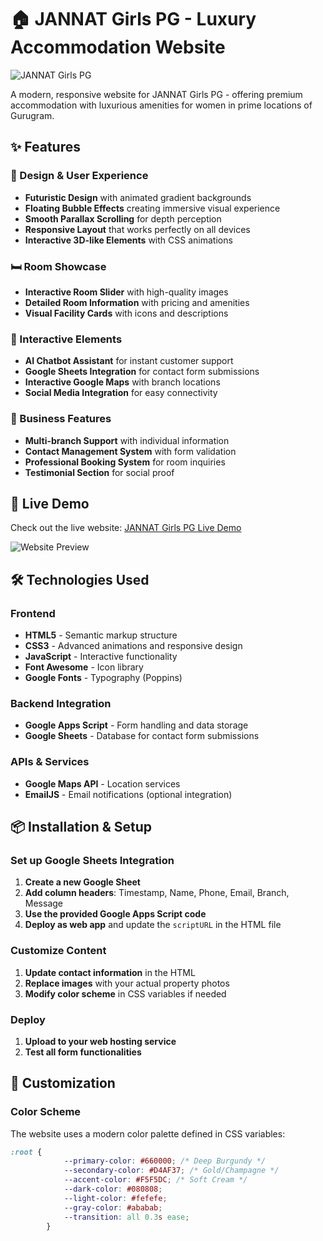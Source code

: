 # 🏠 JANNAT Girls PG - Luxury Accommodation Website

![JANNAT Girls PG](https://images.unsplash.com/photo-1522708323590-d24dbb6b0267?ixlib=rb-4.0.3&ixid=M3wxMjA3fDB8MHxzZWFyY2h8NHx8YXBhcnRtZW50fGVufDB8fDB8fHww&auto=format&fit=crop&w=1200&q=80)

A modern, responsive website for JANNAT Girls PG - offering premium accommodation with luxurious amenities for women in prime locations of Gurugram.

## ✨ Features

### 🎨 Design & User Experience
- **Futuristic Design** with animated gradient backgrounds
- **Floating Bubble Effects** creating immersive visual experience
- **Smooth Parallax Scrolling** for depth perception
- **Responsive Layout** that works perfectly on all devices
- **Interactive 3D-like Elements** with CSS animations

### 🛏️ Room Showcase
- **Interactive Room Slider** with high-quality images
- **Detailed Room Information** with pricing and amenities
- **Visual Facility Cards** with icons and descriptions

### 📱 Interactive Elements
- **AI Chatbot Assistant** for instant customer support
- **Google Sheets Integration** for contact form submissions
- **Interactive Google Maps** with branch locations
- **Social Media Integration** for easy connectivity

### 🎯 Business Features
- **Multi-branch Support** with individual information
- **Contact Management System** with form validation
- **Professional Booking System** for room inquiries
- **Testimonial Section** for social proof

## 🚀 Live Demo

Check out the live website: [JANNAT Girls PG Live Demo](https://sukh2022.github.io/jannat_website/)

![Website Preview](https://images.unsplash.com/photo-1560448204-e02f11c3d0e2?ixlib=rb-4.0.3&ixid=M3wxMjA3fDB8MHxzZWFyY2h8MTB8fHdlYnNpdGUlMjBkZXNpZ258ZW58MHx8MHx8fDA%3D&auto=format&fit=crop&w=1200&q=80)

## 🛠️ Technologies Used

### Frontend
- **HTML5** - Semantic markup structure
- **CSS3** - Advanced animations and responsive design
- **JavaScript** - Interactive functionality
- **Font Awesome** - Icon library
- **Google Fonts** - Typography (Poppins)

### Backend Integration
- **Google Apps Script** - Form handling and data storage
- **Google Sheets** - Database for contact form submissions

### APIs & Services
- **Google Maps API** - Location services
- **EmailJS** - Email notifications (optional integration)

## 📦 Installation & Setup

### Set up Google Sheets Integration
1. **Create a new Google Sheet**
2. **Add column headers**: Timestamp, Name, Phone, Email, Branch, Message
3. **Use the provided Google Apps Script code**
4. **Deploy as web app** and update the `scriptURL` in the HTML file

### Customize Content
1. **Update contact information** in the HTML
2. **Replace images** with your actual property photos
3. **Modify color scheme** in CSS variables if needed

### Deploy
1. **Upload to your web hosting service**
2. **Test all form functionalities**

## 🎨 Customization

### Color Scheme
The website uses a modern color palette defined in CSS variables:
```css
:root {
            --primary-color: #660000; /* Deep Burgundy */
            --secondary-color: #D4AF37; /* Gold/Champagne */
            --accent-color: #F5F5DC; /* Soft Cream */
            --dark-color: #080808;
            --light-color: #fefefe;
            --gray-color: #ababab;
            --transition: all 0.3s ease;
        }
```
